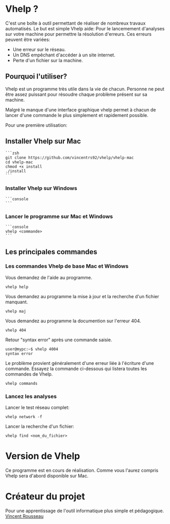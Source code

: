 # Vhelp ?

C'est une boîte à outil permettant de réaliser de nombreux travaux automatisés.
Le but est simple Vhelp aide:
Pour le lancemement d'analyses sur votre machine pour permettre la résolution d'erreurs. Ces erreurs peuvent être variées:

- Une erreur sur le réseau.
- Un DNS empêchant d'accéder à un site internet.
- Perte d'un fichier sur la machine.


## Pourquoi l'utiliser?

Vhelp est un programme très utile dans la vie de chacun.
Personne ne peut être assez puissant pour résoudre chaque problème présent sur sa machine.

Malgré le manque d'une interface graphique vhelp permet à chacun de lancer d'une commande le plus simplement et rapidement possible.

Pour une première utilisation:

## Installer Vhelp sur Mac

    ```zsh
    git clone https://github.com/vincentrs92/vhelp/vhelp-mac
    cd vhelp-mac
    chmod +x install
    ./install
    ```

### Installer Vhelp sur Windows
    ```console
    ```
### Lancer le programme sur Mac et Windows

    ```console
    vhelp <commande>
    ```



## Les principales commandes
### Les commandes Vhelp de base Mac et Windows

Vous demandez de l'aide au programme.

    vhelp help

 
Vous demandez au programme la mise à jour et la recherche d'un fichier manquant.

    vhelp maj

Vous demandez au programme la documention sur l'erreur 404.

    vhelp 404

Retour "syntax error" après une commande saisie.

```console
user@mypc:~$ vhelp 4004
syntax error
```

Le problème provient généralement d'une erreur liée à l'écriture d'une commande.
Essayez la commande ci-dessous qui listera toutes les commandes de Vhelp.

    vhelp commands

### Lancez les analyses

Lancer le test réseau complet:

    vhelp network -f

Lancer la recherche d'un fichier:

    vhelp find <nom_du_fichier>


# Version de Vhelp
Ce programme est en cours de réalisation.
Comme vous l'aurez compris Vhelp sera d'abord disponible sur Mac.

# Créateur du projet

Pour une apprentissage de l'outil informatique plus simple et pédagogique.
[Vincent Rousseau](https://github.com/vincentrs92)
